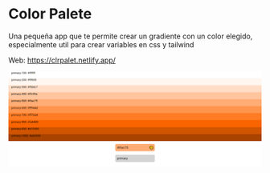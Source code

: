 # Color Palete

Una pequeña app que te permite crear un gradiente con un color elegido, especialmente util para crear variables en css y tailwind

Web: https://clrpalet.netlify.app/

<img src="/public/readmeimage.png">
